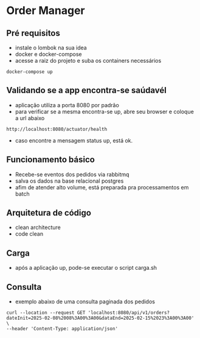 # Order Manager

## Pré requisitos
- instale o lombok na sua idea
- docker e docker-compose
- acesse a raiz do projeto e suba os containers necessários
````
docker-compose up
````

## Validando se a app encontra-se saúdavél
- aplicação utiliza a porta 8080 por padrão
- para verificar se a mesma encontra-se up, abre seu browser e coloque a url abaixo
```
http://localhost:8080/actuator/health
```
- caso encontre a mensagem status up, está ok.

## Funcionamento básico
- Recebe-se eventos dos pedidos via rabbitmq 
- salva os dados na base relacional postgres
- afim de atender alto volume, está preparada pra processamentos em batch

## Arquitetura de código
- clean architecture
- code clean

## Carga
- após a aplicação up, pode-se executar o script carga.sh

## Consulta
- exemplo abaixo de uma consulta paginada dos pedidos
```
curl --location --request GET 'localhost:8080/api/v1/orders?dateInit=2025-02-08%2008%3A00%3A00&dataEnd=2025-02-15%2023%3A00%3A00' \
--header 'Content-Type: application/json' 
```